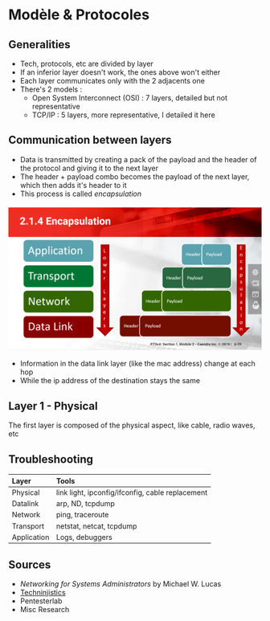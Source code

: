 # Modèle & Protocoles

## Generalities

* Tech, protocols, etc are divided by layer
* If an inferior layer doesn't work, the ones above won't either
* Each layer communicates only with the 2 adjacents one
* There's 2 models :
  * Open System Interconnect \(OSI\) : 7 layers, detailed but not representative
  * TCP/IP : 5 layers, more representative, I detailed it here

## Communication between layers

* Data is transmitted by creating a pack of the payload and the header of the protocol and giving it to the next layer
* The header + payload combo becomes the payload of the next layer, which then adds it's header to it
* This process is called _encapsulation_

![](../../.gitbook/assets/encapsulation.png)

* Information in the data link layer \(like the mac address\) change at each hop
* While the ip address of the destination stays the same

## Layer 1 - Physical

The first layer is composed of the physical aspect, like cable, radio waves, etc

## Troubleshooting

| Layer | Tools |
| :--- | :--- |
| Physical | link light, ipconfig/ifconfig, cable replacement |
| Datalink | arp, ND, tcpdump |
| Network | ping, traceroute |
| Transport | netstat, netcat, tcpdump |
| Application | Logs, debuggers |

## Sources

* _Networking for Systems Administrators_ by Michael W. Lucas
* [Techninjistics](https://www.youtube.com/user/techninjistics)
* Pentesterlab
* Misc Research

